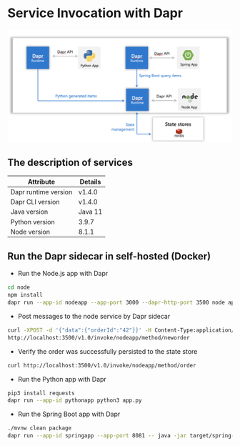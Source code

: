 # Service Invocation with Dapr 

![](./image/system-architecture.png)

## The description of services

| Attribute                   | Details |
|-----------------------------|---------|
| Dapr runtime version        | v1.4.0  |
| Dapr CLI version            | v1.4.0  |
| Java version                | Java 11 |
| Python version              | 3.9.7   |
| Node version                | 8.1.1   |

## Run the Dapr sidecar in self-hosted (Docker)
- Run the Node.js app with Dapr
```bash
cd node
npm install
dapr run --app-id nodeapp --app-port 3000 --dapr-http-port 3500 node app.js
```

- Post messages to the node service by Dapr sidecar
```bash
curl -XPOST -d '{"data":{"orderId":"42"}}' -H Content-Type:application/json \
http://localhost:3500/v1.0/invoke/nodeapp/method/neworder
```

- Verify the order was successfully persisted to the state store
```bash
curl http://localhost:3500/v1.0/invoke/nodeapp/method/order
```

- Run the Python app with Dapr
```bash
pip3 install requests
dapr run --app-id pythonapp python3 app.py
```

- Run the Spring Boot app with Dapr
```bash
./mvnw clean package
dapr run --app-id springapp --app-port 8081 -- java -jar target/spring-dapr-0.0.1.jar
```

